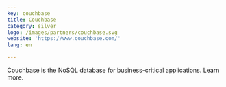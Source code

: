 ```yaml
---
key: couchbase
title: Couchbase
category: silver
logo: /images/partners/couchbase.svg
website: 'https://www.couchbase.com/'
lang: en

---
```

 
Couchbase is the NoSQL database for business-critical applications. Learn more.